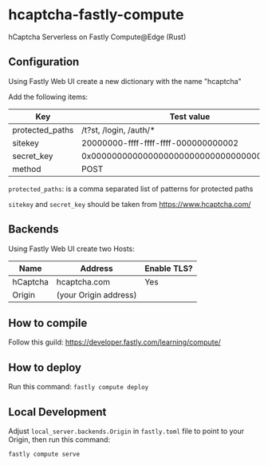 # hcaptcha-fastly-compute
hCaptcha Serverless on Fastly Compute@Edge (Rust)


## Configuration

Using Fastly Web UI create a new dictionary with the name "hcaptcha"

Add the following items:

| Key              | Test value                                 | Required |
|------------------|--------------------------------------------|----------|
|protected_paths   |/t?st, /login, /auth/*                      | Yes      |
|sitekey           |20000000-ffff-ffff-ffff-000000000002        | Yes      |
|secret_key        |0x0000000000000000000000000000000000000000  | Yes      |
|method            |POST                                        | No       |

`protected_paths`: is a comma separated list of patterns for protected paths

`sitekey` and `secret_key` should be taken from https://www.hcaptcha.com/


## Backends

Using Fastly Web UI create two Hosts:

| Name              | Address                 | Enable TLS? |
|-------------------|-------------------------|-------------|
| hCaptcha          | hcaptcha.com            | Yes         |
| Origin            | (your Origin address)   |             |


## How to compile

Follow this guild: https://developer.fastly.com/learning/compute/


## How to deploy

Run this command:
`fastly compute deploy`


## Local Development

Adjust `local_server.backends.Origin` in `fastly.toml` file to point to your Origin,
then run this command:

`fastly compute serve`
